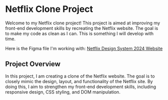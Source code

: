 # Netflix Clone Project

Welcome to my Netflix clone project! This project is aimed at improving my front-end development skills by recreating the Netflix website. The goal is to make my code as clean as I can. This is something I will develop with time.

Here is the Figma file I'm working with: [Netflix Design System 2024 Website](https://www.figma.com/community/file/1345502663442900887/netflix-design-system-2024-website-ver)

## Project Overview
In this project, I am creating a clone of the Netflix website. The goal is to closely mimic the design, layout, and functionality of the Netflix site. By doing this, I aim to strengthen my front-end development skills, including responsive design, CSS styling, and DOM manipulation.
